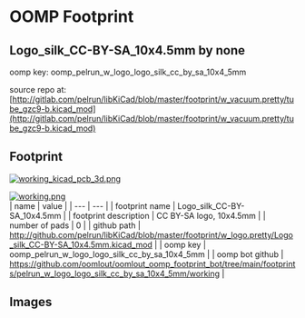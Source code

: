 # OOMP Footprint  
## Logo_silk_CC-BY-SA_10x4.5mm  by none  
  
oomp key: oomp_pelrun_w_logo_logo_silk_cc_by_sa_10x4_5mm  
  
source repo at: [http://gitlab.com/pelrun/libKiCad/blob/master/footprint/w_vacuum.pretty/tube_gzc9-b.kicad_mod](http://gitlab.com/pelrun/libKiCad/blob/master/footprint/w_vacuum.pretty/tube_gzc9-b.kicad_mod)  
## Footprint  
  
[![working_kicad_pcb_3d.png](working_kicad_pcb_3d_600.png)](working_kicad_pcb_3d.png)  
  
[![working.png](working_600.png)](working.png)  
| name | value | 
| --- | --- | 
| footprint name | Logo_silk_CC-BY-SA_10x4.5mm | 
| footprint description | CC BY-SA logo, 10x4.5mm | 
| number of pads | 0 | 
| github path | http://github.com/pelrun/libKiCad/blob/master/footprint/w_logo.pretty/Logo_silk_CC-BY-SA_10x4.5mm.kicad_mod | 
| oomp key | oomp_pelrun_w_logo_logo_silk_cc_by_sa_10x4_5mm | 
| oomp bot github | https://github.com/oomlout/oomlout_oomp_footprint_bot/tree/main/footprints/pelrun_w_logo_logo_silk_cc_by_sa_10x4_5mm/working | 
## Images  
